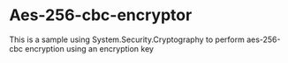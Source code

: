 # Aes-256-cbc-encryptor
This is a sample using System.Security.Cryptography to perform aes-256-cbc encryption using an encryption key
